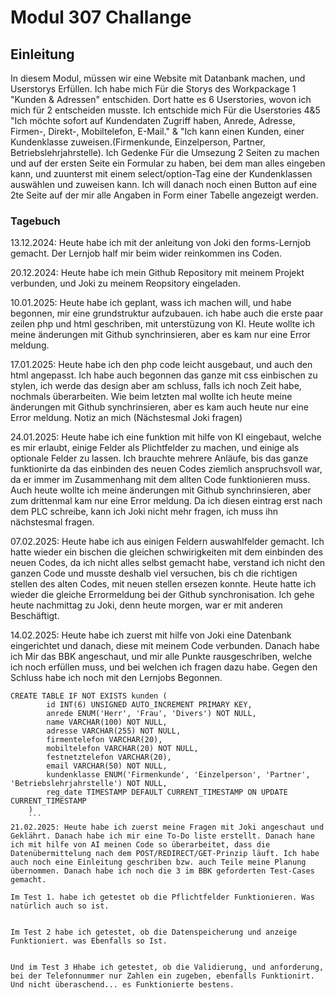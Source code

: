 # Modul 307 Challange

## Einleitung
In diesem Modul, müssen wir eine Website mit Datanbank machen, und Userstorys Erfüllen. Ich habe mich Für die Storys des Workpackage 1 "Kunden & Adressen" entschiden. Dort hatte es 6 Userstories, wovon ich mich für 2 entscheiden musste. Ich entschide mich Für die Userstories 4&5 "Ich möchte sofort auf Kundendaten Zugriff haben, Anrede, Adresse, Firmen-, Direkt-, Mobiltelefon, E-Mail." & "Ich kann einen Kunden, einer Kundenklasse zuweisen.(Firmenkunde, Einzelperson, Partner, Betriebslehrjahrstelle). Ich Gedenke Für die Umsezung 2 Seiten zu machen und auf der ersten Seite ein Formular zu haben, bei dem man alles eingeben kann, und zuunterst mit einem select/option-Tag eine der Kundenklassen auswählen und zuweisen kann. Ich will danach noch einen Button auf eine 2te Seite auf der mir alle Angaben in Form einer Tabelle angezeigt werden.


### Tagebuch

13.12.2024: Heute habe ich mit der anleitung von Joki den forms-Lernjob gemacht. Der Lernjob half mir beim wider reinkommen ins Coden.

20.12.2024: Heute habe ich mein Github Repository mit meinem Projekt verbunden, und Joki zu meinem Reopsitory eingeladen. 

10.01.2025: Heute habe ich geplant, wass ich machen will, und habe begonnen, mir eine grundstruktur aufzubauen. ich habe auch die erste paar zeilen php und html geschriben, mit unterstüzung von KI. Heute wollte ich meine änderungen mit Github synchrinsieren, aber es kam nur eine Error meldung.

17.01.2025: Heute habe ich den php code leicht ausgebaut, und auch den html angepasst. Ich habe auch begonnen das ganze mit css einbischen zu stylen, ich werde das design aber am schluss, falls ich noch Zeit habe, nochmals überarbeiten. Wie beim letzten mal wollte ich heute meine änderungen mit Github synchrinsieren, aber es kam auch heute nur eine Error meldung. Notiz an mich (Nächstesmal Joki fragen)

24.01.2025: Heute habe ich eine funktion mit hilfe von KI eingebaut, welche es mir erlaubt, einige Felder als Plichtfelder zu machen, und einige als optionale Felder zu lassen. Ich brauchte mehrere Anläufe, bis das ganze funktionirte da das einbinden des neuen Codes ziemlich anspruchsvoll war, da er immer im Zusammenhang mit dem allten Code funktionieren muss. Auch heute wollte ich meine änderungen mit Github synchrinsieren, aber zum drittenmal kam nur eine Error meldung. Da ich diesen eintrag erst nach dem PLC schreibe, kann ich Joki nicht mehr fragen, ich muss ihn nächstesmal fragen.

07.02.2025: Heute habe ich aus einigen Feldern auswahlfelder gemacht. Ich hatte wieder ein bischen die gleichen schwirigkeiten mit dem einbinden des neuen Codes, da ich nicht alles selbst gemacht habe, verstand ich nicht den ganzen Code und musste deshalb viel versuchen, bis ch die richtigen stellen des alten Codes, mit neuen stellen ersezen konnte. Heute hatte ich wieder die gleiche Errormeldung bei der Github synchronisation. Ich gehe heute nachmittag zu Joki, denn heute morgen, war er mit anderen Beschäftigt.

14.02.2025: Heute habe ich zuerst mit hilfe von Joki eine Datenbank eingerichtet und danach, diese mit meinem Code verbunden. Danach habe ich Mir das BBK angeschaut, und mir alle Punkte rausgeschriben, welche ich noch erfüllen muss, und bei welchen ich fragen dazu habe. Gegen den Schluss habe ich noch mit den Lernjobs Begonnen.

```
CREATE TABLE IF NOT EXISTS kunden (
        id INT(6) UNSIGNED AUTO_INCREMENT PRIMARY KEY,
        anrede ENUM('Herr', 'Frau', 'Divers') NOT NULL,
        name VARCHAR(100) NOT NULL,
        adresse VARCHAR(255) NOT NULL,
        firmentelefon VARCHAR(20),
        mobiltelefon VARCHAR(20) NOT NULL,
        festnetztelefon VARCHAR(20),
        email VARCHAR(50) NOT NULL,
        kundenklasse ENUM('Firmenkunde', 'Einzelperson', 'Partner', 'Betriebslehrjahrstelle') NOT NULL,
        reg_date TIMESTAMP DEFAULT CURRENT_TIMESTAMP ON UPDATE CURRENT_TIMESTAMP
    )
    ```
21.02.2025: Heute habe ich zuerst meine Fragen mit Joki angeschaut und Geklährt. Danach habe ich mir eine To-Do liste erstellt. Danach hane ich mit hilfe von AI meinen Code so überarbeitet, dass die Datenübermittelung nach dem POST/REDIRECT/GET-Prinzip läuft. Ich habe auch noch eine Einleitung geschriben bzw. auch Teile meine Planung übernommen. Danach habe ich noch die 3 im BBK geforderten Test-Cases gemacht. 

Im Test 1. habe ich getestet ob die Pflichtfelder Funktionieren. Was natürlich auch so ist.


Im Test 2 habe ich getestet, ob die Datenspeicherung und anzeige Funktioniert. was Ebenfalls so Ist.


Und im Test 3 Hhabe ich getestet, ob die Validierung, und anforderung, bei der Telefonnummer nur Zahlen ein zugeben, ebenfalls Funktionirt. Und nicht überaschend... es Funktionierte bestens.
